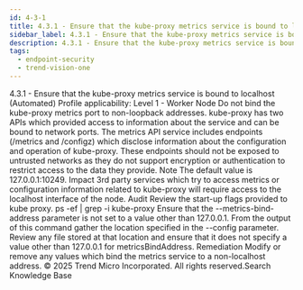 ```yaml
---
id: 4-3-1
title: 4.3.1 - Ensure that the kube-proxy metrics service is bound to localhost (Automated)
sidebar_label: 4.3.1 - Ensure that the kube-proxy metrics service is bound to localhost (Automated)
description: 4.3.1 - Ensure that the kube-proxy metrics service is bound to localhost (Automated)
tags:
  - endpoint-security
  - trend-vision-one
---
```


 4.3.1 - Ensure that the kube-proxy metrics service is bound to localhost (Automated) Profile applicability: Level 1 - Worker Node Do not bind the kube-proxy metrics port to non-loopback addresses. kube-proxy has two APIs which provided access to information about the service and can be bound to network ports. The metrics API service includes endpoints (/metrics and /configz) which disclose information about the configuration and operation of kube-proxy. These endpoints should not be exposed to untrusted networks as they do not support encryption or authentication to restrict access to the data they provide. Note The default value is 127.0.0.1:10249. Impact 3rd party services which try to access metrics or configuration information related to kube-proxy will require access to the localhost interface of the node. Audit Review the start-up flags provided to kube proxy. ps -ef | grep -i kube-proxy Ensure that the --metrics-bind-address parameter is not set to a value other than 127.0.0.1. From the output of this command gather the location specified in the --config parameter. Review any file stored at that location and ensure that it does not specify a value other than 127.0.0.1 for metricsBindAddress. Remediation Modify or remove any values which bind the metrics service to a non-localhost address. © 2025 Trend Micro Incorporated. All rights reserved.Search Knowledge Base